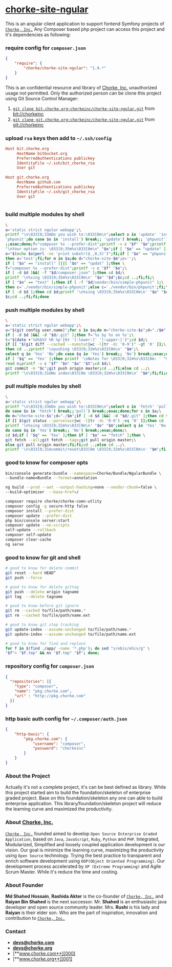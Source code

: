 # [chorke-site-ngular][201]

This is an angular client application to support fontend Symfony projects of [`Chorke, Inc.`][000] Any Composer based php project can access this project and it's dependencies as following:


### require config for `composer.json`

```json
{
    "require": {
        "chorke/chorke-site-ngular": "1.0.*"
    }
}
```


This is an confidential resource and library of [Chorke, Inc.][000] unauthorized usage not permitted. Only the authorized person can be clone this project using Git Source Control Manager:

1. [`git clone bit.chorke.org:chorkeinc/chorke-site-ngular.git`][201] from [bit://chorkeinc][200]
2. [`git clone git.chorke.org:chorkeinc/chorke-site-ngular.git`][301] from [git://chorkeinc][300]


### upload `rsa` keys then add to `~/.ssh/config`

```cfg
Host bit.chorke.org
     HostName bitbucket.org
     PreferredAuthentications publickey
     IdentityFile ~/.ssh/bit_chorke_rsa
     User git
    
Host git.chorke.org
     HostName github.com
     PreferredAuthentications publickey
     IdentityFile ~/.ssh/git_chorke_rsa
     User git
     
```


### build multiple modules by shell

```bash
\
a='static strict ngular webapp';\
printf "\n\033[0;33mDo you wish to:\033[0m\n";select o in 'update' 'install' \
'phpunit';do case $o in 'install') break;; 'update') break;; 'phpunit') break\
;;esac;done;f="composer %s --prefer-dist";printf -v c "$f" "$o";printf \
"\nYour option is: \033[0;35m%s\033[0m\n" "$o";if [ "$o" == "update" ];then \
o="$(echo $o|perl -ne 'print substr($_,0,5)')";fi;if [ "$o" == "phpunit" ];\
then o='test';fi;for m in $a;do d="chorke-site-$m";c='';\
if [ "$o" == "install" ]||[ "$o" == "updat" ];then \
f="composer %s --prefer-dist";printf -v c "$f" "$o";\
if [ -d $d ]&&[ -f "$d/composer.json" ];then cd $d;\
printf '\n%sing \033[0;35m%s\033[0m\n' "$o" "$d";$c;cd ..;fi;fi;\
if [ "$o" == "test" ];then if [ -f "$d/vendor/bin/simple-phpunit" ];\
then c='./vendor/bin/simple-phpunit';else c='./vendor/bin/phpunit';fi;\
if [ -d $d ];then cd $d;printf '\n%sing \033[0;35m%s\033[0m\n' "$o" "$d";\
$c;cd ..;fi;fi;done

```


### push multiple modules by shell

```bash
\
a='static strict ngular webapp';\
u="$(git config user.name)";for s in $a;do m="chorke-site-$s";d="./$m";\
if [ -d $d ]&&[ -d "$d/.git" ];then f='%s by %s on %s';\
t="$(date +'%d%b%Y %R %p'|tr '[:lower:]' '[:upper:]')";cd $d;\
if [[ "$(git diff --cached --numstat|wc -l|tr -dc '0-9')" -gt '0' ]];\
then cd ..;printf '\npushing \033[0;32m%s\033[0m\n' "$m";\
select q in 'Yes' 'No';do case $q in 'Yes') break;; 'No') break;;esac;done;\
if [ "$q" == 'Yes' ];then printf '\nNotes for \033[0;32m%s\033[0m: ' "$m";\
read n;printf -v c "$f" "$n" "$u" "$t";cd $d;\
git commit -m "$c";git push origin master;cd ..;fi;else cd ..;\
printf '\n\033[0;31mNo index\033[0m \033[0;32m%s\033[0m\n' "$m";fi;fi;done

```


### pull multiple modules by shell

```bash
\
a='static strict ngular webapp';\
printf "\n\033[0;33mDo you wish to:\033[0m\n";select o in 'fetch' 'pull';\
do case $o in 'fetch') break;;'pull') break;;esac;done;for s in $a;\
do m="chorke-site-$s";d="./$m";if [ -d $d ]&&[ -d "$d/.git" ];then cd $d;\
if [[ $(git status --porcelain|wc -l|tr -dc '0-9') -eq '0' ]];then cd ..;\
printf '\n%sing \033[0;32m%s\033[0m\n' "$o" "$m";select q in 'Yes' 'No';\
do case $q in 'Yes') break;; 'No') break;;esac;done;\
cd $d;if [ "$q" == 'Yes' ];then if [ "$o" == "fetch" ];then \
git fetch --all;git fetch --tags;git pull origin master;\
else git pull origin master;fi;fi;cd ..;else cd ..;\
printf '\n\033[0;31mcommit/reset\033[0m \033[0;32m%s\033[0m\n' "$m";fi;fi;done

```


### good to know for composer opts

```bash
bin/console generate:bundle --namespace=Chorke/Bundle/NgularBundle \
--bundle-name=Bundle --format=annotation

ng build --prod --aot --output-hashing=none --vendor-chunk=false \
--build-optimizer  --base-href=/

composer require chorke/chorke-comn-utlity
composer config -g secure-http false
composer install --prefer-dist
composer update --prefer-dist
php bin/console server:start
composer update --no-scripts
self-update --rollback
composer self-update
composer clear-cache
ng serve

```


### good to know for git and shell

```bash
# good to know for delete commit
git reset --hard HEAD^
git push --force

# good to know for delete gittag
git push --delete origin tagname
git tag  --delete tagname

# good to know before git ignore
git rm --cached to/file/path/name.*
git rm --cached to/file/path/name.ext

# good to know git stop tracking
git update-index --assume-unchanged to/file/path/name.*
git update-index --assume-unchanged to/file/path/name.ext

# good to know for find and replace
for f in $(find ./app/ -name '*.php'); do sed "s/ebis/ehis/g" \
"$f"> "$f.tmp" && mv "$f.tmp" "$f"; done;

```


### repository config for `composer.json`

```json
{
  "repositories": [{
    "type": "composer",
    "name": "pkg.chorke.com",
    "url" : "http://pkg.chorke.com"
  }]
}
```


### http basic auth config for `~/.composer/auth.json`

```json
{
    "http-basic": {
        "pkg.chorke.com": {
            "username": "composer",
            "password": "chorkeinc"
        }
    }
}
```


### About the Project

Actually it's not a complete project, it's can be best defined as library. While this project started aim to build the foundation/skeleton of enterprise graded project. Base on this foundation/skeleton any one can able to build enterprise application. This library/foundation/skeleton project will reduce the learning curve and maximized the productivity.


### About [Chorke, Inc.][000]

[`Chorke, Inc.`][000] founded aimed to develop `Open Source Enterprise Graded Application`, based on `Java`, `JavaScript`, `Ruby`, `Python` and `PHP`. Integrated, Modularized, Simplified and loosely coupled application development is our vision. Our goal is minimize the learning curve, maximizing the productivity using `Open Source` technology. Trying the best practice to transparent and enrich software development using `OOP(Object Oriented Programming)`. Our development process accelerated by `XP (Extreme Programming)` and Agile Scrum Master. While it's reduce the time and costing.


### About Founder

**Md Shahed Hossain**, **Rashida Akter** is the co-founder of [`Chorke, Inc.`][000] and **Raiyan Bin Shahed** is the next successor. Mr. **Shahed** is an enthusiastic java developer and open source community leader. Mrs. **Rushi** is his lady and **Raiyan** is their elder son. Who are the part of inspiration, innovation and contribution to [`Chorke, Inc.`][001]


### Contact

- [**devs@chorke.com**][100]
- [**devs@chorke.org**][101]
- [**www.chorke.com**][000]
- [**www.chorke.org**][001]


[000]:  http://chorke.com "Chorke, Inc. Visit us"
[001]:  http://chorke.org "Chorke, Org. Visit us"

[100]:  mailto:devs@chorke.com "Chorke, Inc. Email us"
[101]:  mailto:devs@chorke.org "Chorke, Org. Email us"

[200]:  https://bitbucket.org/chorkeinc "bit://chorkeinc"
[201]:  https://bitbucket.org/chorkeinc/chorke-site-ngular "chorke-site-ngular"

[300]:  https://github.com/chorkeinc "git://chorkeinc"
[301]:  https://github.com/chorkeinc/chorke-site-ngular "chorke-site-ngular"

